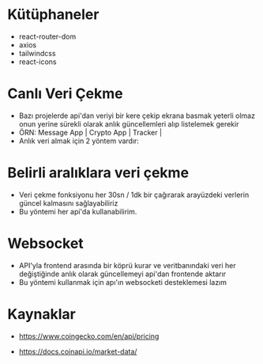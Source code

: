 # Kütüphaneler

- react-router-dom
- axios
- tailwindcss
- react-icons

# Canlı Veri Çekme

- Bazı projelerde api'dan veriyi bir kere çekip ekrana basmak yeterli olmaz onun yerine sürekli olarak anlık güncellemleri alıp listelemek gerekir
- ÖRN: Message App | Crypto App | Tracker |
- Anlık veri almak için 2 yöntem vardır:

# Belirli aralıklara veri çekme

- Veri çekme fonksiyonu her 30sn / 1dk bir çağırarak arayüzdeki verlerin güncel kalmasını sağlayabiliriz
- Bu yöntemi her api'da kullanabilirim.

# Websocket

- API'yla frontend arasında bir köprü kurar ve veritbanındaki veri her değiştiğinde anlık olarak güncellemeyi api'dan frontende aktarır
- Bu yöntemi kullanmak için apı'ın websocketi desteklemesi lazım

# Kaynaklar

- https://www.coingecko.com/en/api/pricing

- https://docs.coinapi.io/market-data/
